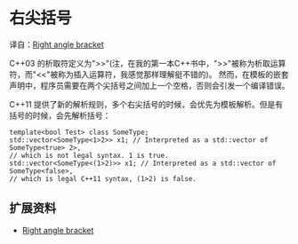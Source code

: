 # 右尖括号 #

译自：[Right angle bracket](https://en.wikipedia.org/wiki/C%2B%2B11#Right_angle_bracket)

C++03 的析取符定义为">>"(注，在我的第一本C++书中，">>"被称为析取运算符，而"<<"被称为插入运算符，我感觉那样理解挺不错的)。 然而，在模板的嵌套声明中，程序员需要在两个尖括号之间加上一个空格，否则会引发一个编译错误。

C++11 提供了新的解析规则，多个右尖括号的时候，会优先为模板解析。但是有括号的时候，会先解析括号：

    template<bool Test> class SomeType;
    std::vector<SomeType<1>2>> x1; // Interpreted as a std::vector of SomeType<true> 2>,
    // which is not legal syntax. 1 is true.
    std::vector<SomeType<(1>2)>> x1; // Interpreted as a std::vector of SomeType<false>,
    // which is legal C++11 syntax, (1>2) is false.

## 扩展资料 ##

+ [Right angle bracket](https://en.wikipedia.org/wiki/C%2B%2B11#Right_angle_bracket)
